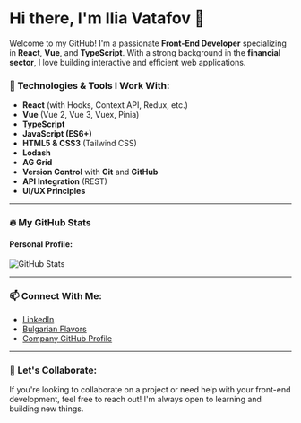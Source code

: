 # Hi there, I'm Ilia Vatafov 👋

Welcome to my GitHub! I'm a passionate **Front-End Developer** specializing in **React**, **Vue**, and **TypeScript**. With a strong background in the **financial sector**, I love building interactive and efficient web applications. 

### 🚀 Technologies & Tools I Work With:
- **React** (with Hooks, Context API, Redux, etc.)
- **Vue** (Vue 2, Vue 3, Vuex, Pinia)
- **TypeScript**
- **JavaScript (ES6+)**
- **HTML5 & CSS3** (Tailwind CSS)
- **Lodash**
- **AG Grid**
- **Version Control** with **Git** and **GitHub**
- **API Integration** (REST)
- **UI/UX Principles**

---

### 🔥 My GitHub Stats

#### Personal Profile:
![GitHub Stats](https://github-readme-stats.vercel.app/api?username=iliavatafov&show_icons=true&count_private=true&hide=prs&theme=radical&from=2021-01-01&to=2025-12-31)

---

### 📫 Connect With Me:

- [LinkedIn](https://www.linkedin.com/in/ilia-vatafov-517ba3163/)
- [Bulgarian Flavors](https://dashing-kringle-5254bd.netlify.app/)
- [Company GitHub Profile](https://github.com/ivatafov-rms)

---

### 🤝 Let's Collaborate:
If you're looking to collaborate on a project or need help with your front-end development, feel free to reach out! I'm always open to learning and building new things.
